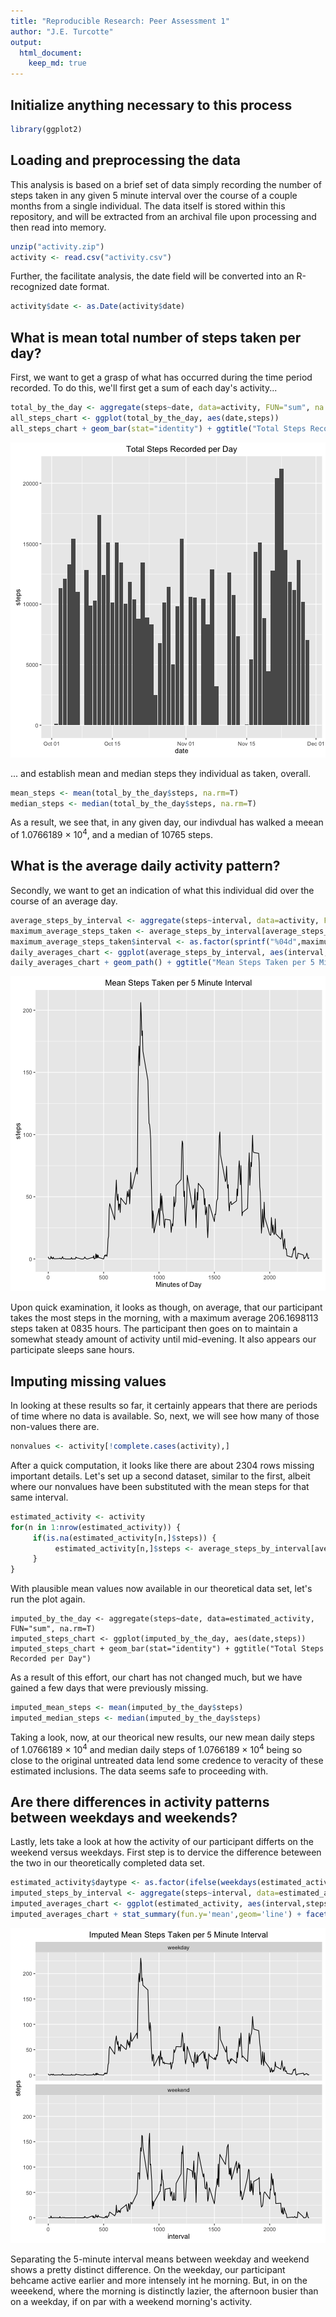 ```yaml
---
title: "Reproducible Research: Peer Assessment 1"
author: "J.E. Turcotte"
output: 
  html_document:
    keep_md: true
---
```


## Initialize anything necessary to this process
     

```r
library(ggplot2)
```

## Loading and preprocessing the data
This analysis is based on a brief set of data simply recording the number of steps taken in any given 5 minute interval over the course of a couple months from a single individual.  The data itself is stored within this repository, and will be extracted from an archival file upon processing and then read into memory.


```r
unzip("activity.zip")
activity <- read.csv("activity.csv")
```

Further, the facilitate analysis, the date field will be converted into an R-recognized date format.    


```r
activity$date <- as.Date(activity$date)
```
     
## What is mean total number of steps taken per day?
First, we want to get a grasp of what has occurred during the time period recorded.  To do this, we'll first get a sum of each day's activity...


```r
total_by_the_day <- aggregate(steps~date, data=activity, FUN="sum", na.rm=T)
all_steps_chart <- ggplot(total_by_the_day, aes(date,steps))
all_steps_chart + geom_bar(stat="identity") + ggtitle("Total Steps Recorded per Day")
```

![plot of chunk unnamed-chunk-4](figure/unnamed-chunk-4-1.png)
     
... and establish mean and median steps they individual as taken, overall.


```r
mean_steps <- mean(total_by_the_day$steps, na.rm=T)
median_steps <- median(total_by_the_day$steps, na.rm=T)
```
     
As a result, we see that, in any given day, our indivdual has walked a meean of 1.0766189 &times; 10<sup>4</sup>, and a median of 10765 steps.
     
## What is the average daily activity pattern?
Secondly, we want to get an indication of what this individual did over the course of an average day.


```r
average_steps_by_interval <- aggregate(steps~interval, data=activity, FUN="mean", na.rm=T)
maximum_average_steps_taken <- average_steps_by_interval[average_steps_by_interval$steps==max(average_steps_by_interval$steps),]
maximum_average_steps_taken$interval <- as.factor(sprintf("%04d",maximum_average_steps_taken$interval))
daily_averages_chart <- ggplot(average_steps_by_interval, aes(interval,steps))
daily_averages_chart + geom_path() + ggtitle("Mean Steps Taken per 5 Minute Interval") + xlab("Minutes of Day")
```

![plot of chunk unnamed-chunk-6](figure/unnamed-chunk-6-1.png)
     
Upon quick examination, it looks as though, on average, that our participant takes the most steps in the morning, with a maximum average 206.1698113 steps taken at 0835 hours.  The participant then goes on to maintain a somewhat steady amount of activity until mid-evening.  It also appears our participate sleeps sane hours.

## Imputing missing values
In looking at these results so far, it certainly appears that there are periods of time where no data is available.  So, next, we will see how many of those non-values there are.


```r
nonvalues <- activity[!complete.cases(activity),]
```

After a quick computation, it looks like there are about 2304 rows missing important details.  Let's set up a second dataset, similar to the first, albeit where our nonvalues have been substituted with the mean steps for that same interval.


```r
estimated_activity <- activity
for(n in 1:nrow(estimated_activity)) { 
     if(is.na(estimated_activity[n,]$steps)) { 
          estimated_activity[n,]$steps <- average_steps_by_interval[average_steps_by_interval$interval==estimated_activity[n,]$interval,]$steps
     }
}
```

With plausible mean values now available in our theoretical data set, let's run the plot again.

```{,eval=TRUE}
imputed_by_the_day <- aggregate(steps~date, data=estimated_activity, FUN="sum", na.rm=T)
imputed_steps_chart <- ggplot(imputed_by_the_day, aes(date,steps))
imputed_steps_chart + geom_bar(stat="identity") + ggtitle("Total Steps Recorded per Day")
```
     
As a result of this effort, our chart has not changed much, but we have gained a few days that were previously missing.


```r
imputed_mean_steps <- mean(imputed_by_the_day$steps)
imputed_median_steps <- median(imputed_by_the_day$steps)
```

Taking a look, now, at our theorical new results, our new mean daily steps of 1.0766189 &times; 10<sup>4</sup> and median daily steps of 1.0766189 &times; 10<sup>4</sup> being so close to the original untreated data lend some credence to veracity of these estimated inclusions.  The data seems safe to proceeding with.

## Are there differences in activity patterns between weekdays and weekends?
Lastly, lets take a look at how the activity of our participant differts on the weekend versus weekdays.  First step is to dervice the difference beteween the two in our theoretically completed data set.


```r
estimated_activity$daytype <- as.factor(ifelse(weekdays(estimated_activity$date) %in% c("Saturday","Sunday"), "weekend", "weekday"))
imputed_steps_by_interval <- aggregate(steps~interval, data=estimated_activity, FUN="mean", na.rm=T)
imputed_averages_chart <- ggplot(estimated_activity, aes(interval,steps))
imputed_averages_chart + stat_summary(fun.y='mean',geom='line') + facet_wrap(~daytype,nrow=2) + ggtitle("Imputed Mean Steps Taken per 5 Minute Interval")
```

![plot of chunk unnamed-chunk-10](figure/unnamed-chunk-10-1.png)

Separating the 5-minute interval means between weekday and weekend shows a pretty distinct difference.  On the weekday, our participant behcame active earlier and more intensely int he morning.  But, in on the weeekend, where the morning is distinctly lazier, the afternoon busier than on a weekday, if on par with a weekend morning's activity.
